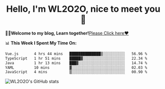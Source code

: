 <h1 align = "center">Hello, I'm WL2O2O, nice to meet you 👋</h1>

🧑‍💻**Welcome to my blog, Learn together!**[Please Click here❤️](https://wl2o2o.github.io)

📊 **This Week I Spent My Time On:**
<!--START_SECTION:waka-->

```txt
Vue.js       4 hrs 44 mins   ██████████████▒░░░░░░░░░░   56.96 %
TypeScript   1 hr 51 mins    █████▓░░░░░░░░░░░░░░░░░░░   22.34 %
Java         1 hr 13 mins    ███▓░░░░░░░░░░░░░░░░░░░░░   14.74 %
YAML         10 mins         ▓░░░░░░░░░░░░░░░░░░░░░░░░   02.03 %
JavaScript   4 mins          ▒░░░░░░░░░░░░░░░░░░░░░░░░   00.90 %
```

<!--END_SECTION:waka-->

![WL2O2O's GitHub stats](https://github-readme-stats.vercel.app/api?username=wl2o2o&show_icons=true)


<!--
**WL2O2O/WL2O2O** is a ✨ _special_ ✨ repository because its `README.md` (this file) appears on your GitHub profile.

Here are some ideas to get you started:

- 🔭 I’m currently working on ...
- 🌱 I’m currently learning ...
- 👯 I’m looking to collaborate on ...
- 🤔 I’m looking for help with ...
- 💬 Ask me about ...
- 📫 How to reach me: ...
- 😄 Pronouns: ...
- ⚡ Fun fact: ...
-->
